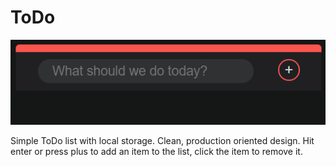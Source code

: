 # ToDo
![Alt text](/images/first.png?raw=true "Optional Title")

Simple ToDo list with local storage. Clean, production oriented design. Hit enter or press plus to add an item to the list, click the item to remove it.

